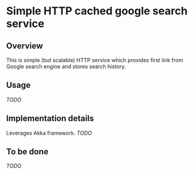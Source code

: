 # Simple HTTP cached google search service

## Overview
This is simple (but scalable) HTTP service which provides first link from Google
search engine and stores search history.

## Usage
*TODO*

## Implementation details
Leverages Akka framework. *TODO*

## To be done
*TODO*
